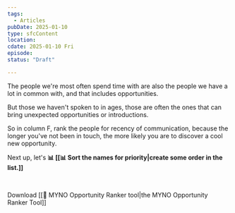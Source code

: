 ```yaml
---
tags:
  - Articles
pubDate: 2025-01-10
type: sfcContent
location: 
cdate: 2025-01-10 Fri
episode:
status: "Draft"

---
```

The people we're most often spend time with are also the people we have a lot in common with, and that includes opportunities. 

But those we haven't spoken to in ages, those are often the ones that can bring unexpected opportunities or introductions. 

So in column F, rank the people for recency of communication, because the longer you've not been in touch, the more likely you are to discover a cool new opportunity. 

Next up, let's **📊 [[📊 Sort the names for priority|create some order in the list.]]**

<br />

Download [[🔧 MYNO Opportunity Ranker tool|the MYNO Opportunity Ranker Tool]]
